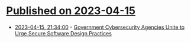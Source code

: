 # [Published on 2023-04-15](index.md)

* [2023-04-15, 21:34:00](https://yro.slashdot.org/story/23/04/15/0537250/government-cybersecurity-agencies-unite-to-urge-secure-software-design-practices?utm_source=rss1.0mainlinkanon&utm_medium=feed) - [Government Cybersecurity Agencies Unite to Urge Secure Software Design Practices](https://yro.slashdot.org/story/23/04/15/0537250/government-cybersecurity-agencies-unite-to-urge-secure-software-design-practices?utm_source=rss1.0mainlinkanon&utm_medium=feed)
